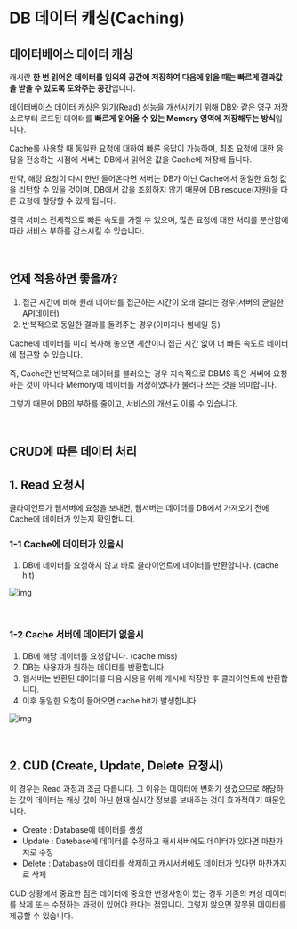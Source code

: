 # DB 데이터 캐싱(Caching)

## 데이터베이스 데이터 캐싱

캐시란 **한 번 읽어온 데이터를 임의의 공간에 저장하여 다음에 읽을 때는 빠르게 결과값을 받을 수 있도록 도와주는 공간**입니다.

데이터베이스 데이터 캐싱은 읽기(Read) 성능을 개선시키기 위해 DB와 같은 영구 저장소로부터 로드된 데이터를 **빠르게 읽어올 수 있는 Memory 영역에 저장해두는 방식**입니다.

Cache를 사용할 때 동일한 요청에 대하여 빠른 응답이 가능하며, 최초 요청에 대한 응답을 전송하는 시점에 서버는 DB에서 읽어온 값을 Cache에 저장해 둡니다.

만약, 해당 요청이 다시 한번 들어온다면 서버는 DB가 아닌 Cache에서 동일한 요청 값을 리턴할 수 있을 것이며, DB에서 값을 조회하지 않기 때문에 DB resouce(자원)을 다른 요청에 할당할 수 있게 됩니다.

결국 서비스 전체적으로 빠른 속도를 가질 수 있으며, 많은 요청에 대한 처리를 분산함에 따라 서비스 부하를 감소시킬 수 있습니다.

</br >

## 언제 적용하면 좋을까?

1. 접근 시간에 비해 원래 데이터를 접근하는 시간이 오래 걸리는 경우(서버의 균일한 API데이터)
2. 반복적으로 동일한 결과를 돌려주는 경우(이미지나 썸네일 등)

Cache에 데이터를 미리 복사해 놓으면 계산이나 접근 시간 없이 더 빠른 속도로 데이터에 접근할 수 있습니다.

즉, Cache란 반복적으로 데이터를 불러오는 경우 지속적으로 DBMS 혹은 서버에 요청하는 것이 아니라 Memory에 데이터를 저장하였다가 불러다 쓰는 것을 의미합니다.

그렇기 때문에 DB의 부하를 줄이고, 서비스의 개선도 이룰 수 있습니다.

</br >

## CRUD에 따른 데이터 처리

## 1. Read 요청시

클라이언트가 웹서버에 요청을 보내면, 웹서버는 데이터를 DB에서 가져오기 전에 Cache에 데이터가 있는지 확인합니다.

### 1-1 Cache에 데이터가 있을시

1. DB에 데이터를 요청하지 않고 바로 클라이언트에 데이터를 반환합니다. (cache hit)

![img](https://blog.kakaocdn.net/dn/dzE6Eq/btqBr8uR7Cy/SXTVTYHKcoQl7nyAuFzuaK/img.png)

</br >

### 1-2 Cache 서버에 데이터가 없을시

1. DB에 해당 데이터를 요청합니다. (cache miss)
2. DB는 사용자가 원하는 데이터를 반환합니다.
3. 웹서버는 반환된 데이터를 다음 사용을 위해 캐시에 저장한 후 클라이언트에 반환합니다.
4. 이후 동일한 요청이 들어오면 cache hit가 발생합니다.

![img](https://blog.kakaocdn.net/dn/0FrGS/btqBrArCl30/O0zuhbMfDtmCw1N7CTc5fk/img.png)

</br >

## 2. CUD (Create, Update, Delete 요청시)

이 경우는 Read 과정과 조금 다릅니다. 그 이유는 데이터에 변화가 생겼으므로 해당하는 값의 데이터는 캐싱 값이 아닌 현재 실시간 정보를 보내주는 것이 효과적이기 때문입니다.

- Create : Database에 데이터를 생성
- Update : Datebase에 데이터를 수정하고 캐시서버에도 데이터가 있다면 마찬가지로 수정
- Delete : Database에 데이터를 삭제하고 캐시서버에도 데이터가 있다면 마찬가지로 삭제

CUD 상황에서 중요한 점은 데이터에 중요한 변경사항이 있는 경우 기존의 캐싱 데이터를 삭제 또는 수정하는 과정이 있어야 한다는 점입니다. 그렇지 않으면 잘못된 데이터를 제공할 수 있습니다.